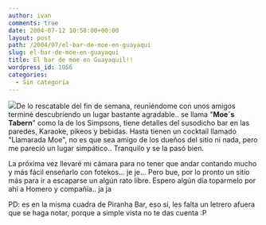 ```yaml
---
author: ivan
comments: true
date: 2004-07-12 10:58:00+00:00
layout: post
path: /2004/07/el-bar-de-moe-en-guayaqui
slug: el-bar-de-moe-en-guayaqui
title: El bar de moe en Guayaquil!!
wordpress_id: 1056
categories:
  - Sin categoría
---
```


![](https://icampana.blogsite.org/pictures/taberna_moe.jpg)De lo rescatable del fin de semana, reuniéndome con unos amigos terminé descubriendo un lugar bastante agradable.. se llama "**Moe´s Tabern**" como la de los Simpsons, tiene detalles del susodicho bar en las paredes, Karaoke, pikeos y bebidas. Hasta tienen un cocktail llamado "Llamarada Moe", no es que sea amigo de los dueños del sitio ni nada, pero me pareció un lugar simpático.. Tranquilo y se la pasó bien.

La próxima vez llevaré mi cámara para no tener que andar contando mucho y más fácil enseñarlo con fotekos... je je... Pero bue, por lo pronto un sitio más para ir a escaparse un algún rato libre. Espero algún día toparmelo por ahí a Homero y compañía.. ja ja

PD: es en la misma cuadra de Piranha Bar, eso sí, les falta un letrero afuera que se haga notar, porque a simple vista no te das cuenta :P

